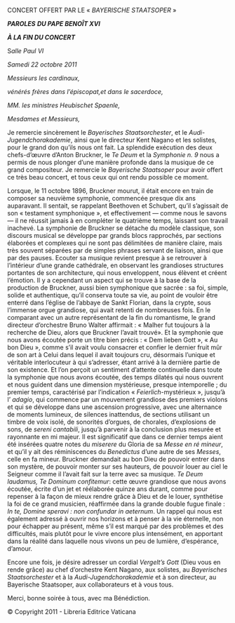 CONCERT OFFERT PAR LE « *BAYERISCHE STAATSOPER* »

***PAROLES*** ***DU PAPE BENOÎT XVI***

***À LA FIN DU CONCERT***

S*alle Paul VI*

*Samedi* *22 octobre 2011*

*Messieurs les cardinaux,*

*vénérés frères dans l’épiscopat,et dans le sacerdoce,*

*MM. les ministres Heubischet Spaenle,*

*Mesdames et Messieurs,*

Je remercie sincèrement le *Bayerisches Staatsorchester*, et le *Audi-Jugendchorakademie*, ainsi que le directeur Kent Nagano et les solistes, pour le grand don qu’ils nous ont fait. La splendide exécution des deux chefs-d’œuvre d’Anton Bruckner, le *Te Deum* et la *Symphonie n. 9* nous a permis de nous plonger d’une manière profonde dans la musique de ce grand compositeur. Je remercie le *Bayerische Staatsoper* pour avoir offert ce très beau concert, et tous ceux qui ont rendu possible ce moment.

Lorsque, le 11 octobre 1896, Bruckner mourut, il était encore en train de composer sa neuvième symphonie, commencée presque dix ans auparavant. Il sentait, se rappelant Beethoven et Schubert, qu’il s’agissait de son « testament symphonique », et effectivement — comme nous le savons — il ne réussit jamais à en compléter le quatrième temps, laissant son travail inachevé. La symphonie de Bruckner se détache du modèle classique, son discours musical se développe par grands blocs rapprochés, par sections élaborées et complexes qui ne sont pas délimitées de manière claire, mais très souvent séparées par de simples phrases servant de liaison, ainsi que par des pauses. Ecouter sa musique revient presque à se retrouver à l’intérieur d’une grande cathédrale, en observant les grandioses structures portantes de son architecture, qui nous enveloppent, nous élèvent et créent l’émotion. Il y a cependant un aspect qui se trouve à la base de la production de Bruckner, aussi bien symphonique que sacrée : sa foi, simple, solide et authentique, qu’il conserva toute sa vie, au point de vouloir être enterré dans l’église de l’abbaye de Sankt Florian, dans la crypte, sous l’immense orgue grandiose, qui avait retenti de nombreuses fois. En le comparant avec un autre représentant de la fin du romantisme, le grand directeur d’orchestre Bruno Walter affirmait : « Malher fut toujours à la recherche de Dieu, alors que Bruckner l’avait trouvé». Et la symphonie que nous avons écoutée porte un titre bien précis : « Dem lieben Gott », « Au bon Dieu », comme s’il avait voulu consacrer et confier le dernier fruit mûr de son art à Celui dans lequel il avait toujours cru, désormais l’unique et véritable interlocuteur à qui s’adresser, étant arrivé à la dernière partie de son existence. Et l’on perçoit un sentiment d’attente continuelle dans toute la symphonie que nous avons écoutée, des temps dilatés qui nous ouvrent et nous guident dans une dimension mystérieuse, presque intemporelle ; du premier temps, caractérisé par l’indication « *Feierlich*-mystérieux », jusqu’à l’ *adagio*, qui commence par un mouvement grandiose des premiers violons et qui se développe dans une ascension progressive, avec une alternance de moments lumineux, de silences inattendus, de sections utilisant un timbre de voix isolé, de sonorités d’orgues, de chorales, d’explosions de sons, de *sereni cantabili*, jusqu’à parvenir à la conclusion plus mesurée et rayonnante en mi majeur. Il est significatif que dans ce dernier temps aient été insérées quatre notes du *miserere* du Gloria de sa *Messe en ré mineur*, et qu’il y ait des réminiscences du *Benedictus* d’une autre de ses *Messes*, celle en fa mineur. Bruckner demandait au bon Dieu de pouvoir entrer dans son mystère, de pouvoir monter sur ses hauteurs, de pouvoir louer au ciel le Seigneur comme il l’avait fait sur la terre avec sa musique. *Te Deum laudamus, Te Dominum confitemur*: cette œuvre grandiose que nous avons écoutée, écrite d’un jet et réélaborée quinze ans durant, comme pour repenser à la façon de mieux rendre grâce à Dieu et de le louer, synthétise la foi de ce grand musicien, réaffirmée dans la grande double fugue finale : *In te, Domine speravi : non confundar in aeternum*. Un rappel qui nous est également adressé à ouvrir nos horizons et à penser à la vie éternelle, non pour échapper au présent, même s’il est marqué par des problèmes et des difficultés, mais plutôt pour le vivre encore plus intensément, en apportant dans la réalité dans laquelle nous vivons un peu de lumière, d’espérance, d’amour.

Encore une fois, je désire adresser un cordial *Vergelt’s Gott* (Dieu vous en rende grâce) au chef d’orchestre Kent Nagano, aux solistes, au *Bayerisches Staatsorchester* et à la *Audi-Jugendchorakademie* et à son directeur, au Bayerische Staatsoper, aux collaborateurs et à vous tous.

Merci, bonne soirée à tous, avec ma Bénédiction.

© Copyright 2011 - Libreria Editrice Vaticana